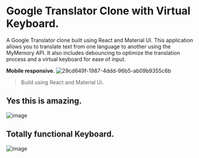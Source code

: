 # Google Translator Clone with Virtual Keyboard.
  A Google Translator clone built using React and Material UI. This application allows you to translate text from one language to another using the MyMemory API. It also includes 
  debouncing to optimize the translation process and a virtual keyboard for ease of input.

**Mobile responsive.**
![29cd649f-1987-4ddd-96b5-ab09b9355c6b](https://github.com/ayushkumar013/Google-Translate/assets/145747837/e10f47f4-48b5-4b3b-a9cf-2fbddfee752a)

  
> Build using React and Material Ui.

## Yes this is amazing.
![image](https://github.com/ayushkumar013/Google-Translate/assets/145747837/b4478af0-4153-4286-a6fc-17793b4c18c4)
## Totally functional Keyboard.
![image](https://github.com/ayushkumar013/Google-Translate/assets/145747837/923e087a-8432-442e-8d43-cb4005ded33d)




